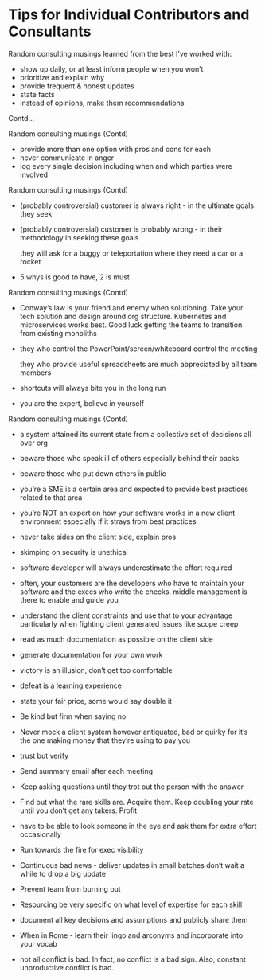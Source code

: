 # Tips for Individual Contributors and Consultants

Random consulting musings learned from the best I’ve worked with:
- show up daily, or at least inform people when you won’t
- prioritize and explain why
- provide frequent & honest updates
- state facts
- instead of opinions, make them recommendations


Contd…

Random consulting musings
(Contd)
- provide more than one option with pros and cons for each
- never communicate in anger
- log every single decision including when and which parties were involved

Random consulting musings
(Contd)

- (probably controversial) customer is always right - in the ultimate goals they seek
- (probably controversial) customer is probably wrong - in their methodology in seeking these goals

    they will ask for a buggy or teleportation where they need a car or a rocket

- 5 whys is good to have, 2 is must

Random consulting musings
(Contd)

- Conway’s law is your friend and enemy when solutioning. Take your tech solution and design around org structure. Kubernetes and microservices works best. Good luck getting the teams to transition from existing monoliths
- they who control the PowerPoint/screen/whiteboard control the meeting

    they who provide useful spreadsheets are much appreciated by all team members

- shortcuts will always bite you in the long run
- you are the expert, believe in yourself

Random consulting musings
(Contd)

- a system attained its current state from a collective set of decisions all over org
- beware those who speak ill of others especially behind their backs
- beware those who put down others in public

- you’re a SME is a certain area and expected to provide best practices related to that area
- you’re NOT an expert on how your software works in a new client environment especially if it strays from best practices
- never take sides on the client side, explain pros

- skimping on security is unethical
- software developer will always underestimate the effort required
- often, your customers are the developers who have to maintain your software and the execs who write the checks, middle management is there to enable and guide you

- understand the client constraints and use that to your advantage particularly when fighting client generated issues like scope creep
- read as much documentation as possible on the client side
- generate documentation for your own work

- victory is an illusion, don’t get too comfortable
- defeat is a learning experience

 -   state your fair price, some would say double it
 -   Be kind but firm when saying no
 -   Never mock a client system however antiquated, bad or quirky for it’s the one making money that they’re using to pay you


 -   trust but verify
 -   Send summary email after each meeting
 -   Keep asking questions until they trot out the person with the answer
 -   Find out what the rare skills are. Acquire them. Keep doubling your rate until you don’t get any takers. Profit


-    have to be able to look someone in the eye and ask them for extra effort occasionally
-    Run towards the fire for exec visibility
-    Continuous bad news - deliver updates in small batches don’t wait a while to drop a big update
-    Prevent team from burning out
-    Resourcing be very specific on what level of expertise for each skill
- document all key decisions and assumptions and publicly share them
- When in Rome - learn their lingo and arconyms and incorporate into your vocab
- not all conflict is bad. In fact, no conflict is a bad sign. Also, constant unproductive conflict is bad.
